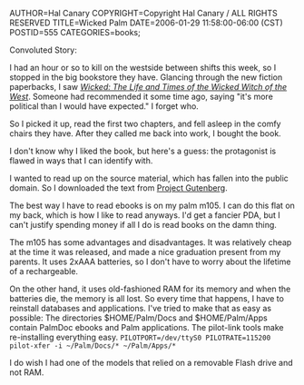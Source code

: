 AUTHOR=Hal Canary
COPYRIGHT=Copyright Hal Canary / ALL RIGHTS RESERVED
TITLE=Wicked Palm
DATE=2006-01-29 11:58:00-06:00 (CST)
POSTID=555
CATEGORIES=books;

Convoluted Story:

I had an hour or so to kill on the westside between shifts this week, so I stopped in the big bookstore they have. Glancing through the new fiction paperbacks, I saw [_Wicked: The Life and Times of the Wicked Witch of the West_](https://halcanary.org/isbn/?0060987103). Someone had recommended it some time ago, saying "it's more political than I would have expected." I forget who.

So I picked it up, read the first two chapters, and fell asleep in the comfy chairs they have. After they called me back into work, I bought the book.

I don't know why I liked the book, but here's a guess: the protagonist is flawed in ways that I can identify with.

I wanted to read up on the source material, which has fallen into the public domain. So I downloaded the text from [Project Gutenberg](http://en.wikipedia.org/wiki/Project_Gutenberg).

The best way I have to read ebooks is on my palm m105. I can do this flat on my back, which is how I like to read anyways. I'd get a fancier PDA, but I can't justify spending money if all I do is read books on the damn thing.

The m105 has some advantages and disadvantages. It was relatively cheap at the time it was released, and made a nice graduation present from my parents. It uses 2xAAA batteries, so I don't have to worry about the lifetime of a rechargeable.

On the other hand, it uses old-fashioned RAM for its memory and when the batteries die, the memory is all lost. So every time that happens, I have to reinstall databases and applications. I've tried to make that as easy as possible: The directories $HOME/Palm/Docs and $HOME/Palm/Apps contain PalmDoc ebooks and Palm applications. The pilot-link tools make re-installing everything easy. `PILOTPORT=/dev/ttyS0 PILOTRATE=115200 pilot-xfer -i ~/Palm/Docs/* ~/Palm/Apps/*`

I do wish I had one of the models that relied on a removable Flash drive and not RAM.

